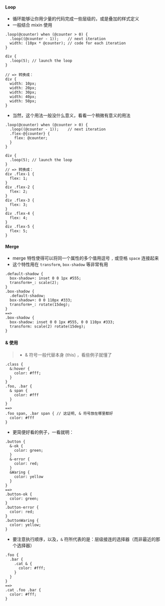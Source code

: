 #### Loop

* 循环能够让你用少量的代码完成一些层级的，或是叠加的样式定义
* 一般结合 mixin 使用
```less
.loop(@counter) when (@counter > 0) {
  .loop((@counter - 1));    // next iteration
  width: (10px * @counter); // code for each iteration
}

div {
  .loop(5); // launch the loop
}

// => 转换成：
div {
  width: 10px;
  width: 20px;
  width: 30px;
  width: 40px;
  width: 50px;
}
```

* 当然，这个用法一般没什么意义，看看一个稍微有意义的用法
```less
.loop(@counter) when (@counter > 0) {
  .loop((@counter - 1));    // next iteration
  .flex-@{counter} {
    flex: @counter;
  }
}

div {
  .loop(5); // launch the loop
}
// => 转换成：
div .flex-1 {
  flex: 1;
}
div .flex-2 {
  flex: 2;
}
div .flex-3 {
  flex: 3;
}
div .flex-4 {
  flex: 4;
}
div .flex-5 {
  flex: 5;
}
```


#### Merge
* merge 特性使得可以将同一个属性的多个值用逗号 `,` 或空格 `space` 连接起来
* 这个特性用在 `transform`, `box-shadow` 等非常有用
```less
.default-shadow {
  box-shadow+: inset 0 0 1px #555;
  transform+_: scale(2);
}
.box-shadow {
  .default-shadow;
  box-shadow+: 0 0 110px #333;
  transform+_: rotate(15deg);
}
==> 
.box-shadow {
  box-shadow: inset 0 0 1px #555, 0 0 110px #333;
  transform: scale(2) rotate(15deg);
}
```



#### & 使用
> * & 符号一般代替本身 (this) ，看些例子就懂了

```less
.class {
  &:hover {
    color: #fff;
  }
}
.foo, .bar {
  & span {
    color: #fff
  }
}
==> 
.foo span, .bar span { // 这证明, & 符号放在哪里都好
  color: #fff
}
```

* 更简便好看的例子，一看就明：
```less
.button {
  &-ok {
    color: green;
  }
  &-error {
    color: red;
  }
  &Waring {
    color: yellow
  }
}
==>
.button-ok {
  color: green;
}
.button-error {
  color: red;
}
.buttonWaring {
  color: yellow;
}
```

* 要注意执行顺序，以及，`&` 符所代表的是：层级接连的选择器（而非最近的那个选择器）
```less
.foo {
  .bar {
    .cat & {
      color: #fff;
    }
  }
}
==>
.cat .foo .bar {
  color: #fff;
}

```